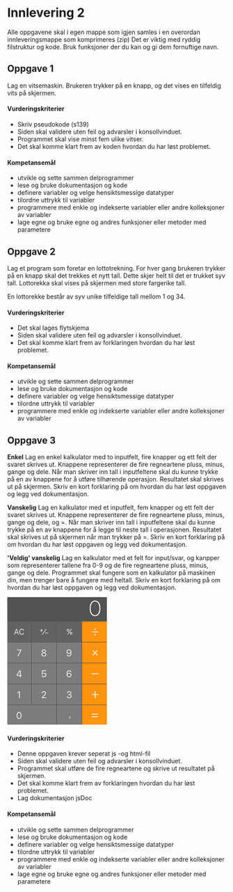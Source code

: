 # Innlevering 2

Alle oppgavene skal i egen mappe som igjen samles i en overordan innleveringsmappe som komprimeres (zip)
Det er viktig med ryddig filstruktur og kode. Bruk funksjoner der du kan og gi dem fornuftige navn. 

## Oppgave 1

Lag en vitsemaskin. Brukeren trykker på en knapp, og det vises en tilfeldig vits på skjermen.

#### Vurderingskriterier

* Skriv pseudokode (s139)
* Siden skal validere uten feil og advarsler i konsollvinduet.
* Programmet skal vise minst fem ulike vitser.
* Det skal komme klart frem av koden hvordan du har løst problemet.

#### Kompetansemål

* utvikle og sette sammen delprogrammer
* lese og bruke dokumentasjon og kode
* definere variabler og velge hensiktsmessige datatyper
* tilordne uttrykk til variabler
* programmere med enkle og indekserte variabler eller andre kolleksjoner av variabler
* lage egne og bruke egne og andres funksjoner eller metoder med parametere


## Oppgave 2

Lag et program som foretar en lottotrekning. For hver gang brukeren trykker på en knapp skal det trekkes et nytt tall. Dette skjer helt til det er trukket syv tall. Lottorekka skal vises på skjermen med store fargerike tall.

En lottorekke består av syv unike tilfeldige tall mellom 1 og 34.

#### Vurderingskriterier

* Det skal lages flytskjema
* Siden skal validere uten feil og advarsler i konsollvinduet.
* Det skal komme klart frem av forklaringen hvordan du har løst problemet.

#### Kompetansemål

* utvikle og sette sammen delprogrammer
* lese og bruke dokumentasjon og kode
* definere variabler og velge hensiktsmessige datatyper
* tilordne uttrykk til variabler
* programmere med enkle og indekserte variabler eller andre kolleksjoner av variabler

## Oppgave 3

**Enkel**
Lag en enkel kalkulator med to inputfelt, fire knapper og ett felt der svaret skrives ut. Knappene representerer de fire regneartene pluss, minus, gange og dele. Når man skriver inn tall i inputfeltene skal du kunne trykke på en av knappene for å utføre tilhørende operasjon. Resultatet skal skrives ut på skjermen. Skriv en kort forklaring på om hvordan du har løst oppgaven og legg ved dokumentasjon.

**Vanskelig**
Lag en  kalkulator med et inputfelt, fem knapper og ett felt der svaret skrives ut. Knappene representerer de fire regneartene pluss, minus, gange og dele, og =. Når man skriver inn tall i inputfeltene skal du kunne trykke på en av knappene for å legge til neste tall i operasjonen. Resultatet skal skrives ut på skjermen når man trykker på =. Skriv en kort forklaring på om hvordan du har løst oppgaven og legg ved dokumentasjon.

**'Veldig' vanskelig**
Lag en  kalkulator med et felt for input/svar, og kanpper som representerer tallene fra 0-9 og de fire regneartene pluss, minus, gange og dele. Programmet skal fungere som en kalkulator på maskinen din, men trenger bare å fungere med heltall. Skriv en kort forklaring på om hvordan du har løst oppgaven og legg ved dokumentasjon.

![alt text](kalkis.png "Kalkulator")

#### Vurderingskriterier

* Denne oppgaven krever seperat js -og html-fil
* Siden skal validere uten feil og advarsler i konsollvinduet.
* Programmet skal utføre de fire regneartene og skrive ut resultatet på skjermen.
* Det skal komme klart frem av forklaringen hvordan du har løst problemet.
* Lag dokumentasjon jsDoc

#### Kompetansemål

* utvikle og sette sammen delprogrammer
* lese og bruke dokumentasjon og kode
* definere variabler og velge hensiktsmessige datatyper
* tilordne uttrykk til variabler
* programmere med enkle og indekserte variabler eller andre kolleksjoner av variabler
* lage egne og bruke egne og andres funksjoner eller metoder med parametere